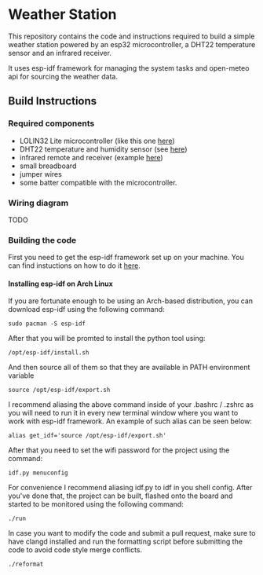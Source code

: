 # Weather Station

This repository contains the code and instructions required to build a simple
weather station powered by an esp32 microcontroller, a DHT22 temperature sensor
and an infrared receiver.

It uses esp-idf framework for managing the system tasks and open-meteo api for
sourcing the weather data.

## Build Instructions

### Required components

- LOLIN32 Lite microcontroller (like this one [here](https://www.amazon.co.uk/AZDelivery-Lolin-ESP32-Parent/dp/B086V1P4BL?th=1))
- DHT22 temperature and humidity sensor (see [here](https://www.switchelectronics.co.uk/products/dht22-digital-temperature-and-humidity-sensor-module?variant=45334947561781&currency=GBP&utm_medium=product_sync&utm_source=google&utm_content=sag_organic&utm_campaign=sag_organic&gclid=Cj0KCQjw9fqnBhDSARIsAHlcQYTC_RPZrCdsrJcMWFUb5oEbM2ZXBoalp3reoWo0Z95ebyMr20l00vMaAtPtEALw_wcB))
- infrared remote and receiver (example [here](https://www.ebay.co.uk/itm/154724697624?chn=ps&_trkparms=ispr%3D1&amdata=enc%3A1ZrJC8Xh7S1O-VXLV_YROyg39&_ul=GB&norover=1&mkevt=1&mkrid=710-134428-41853-0&mkcid=2&mkscid=101&itemid=154724697624&targetid=1647205088320&device=c&mktype=pla&googleloc=9045888&poi=&campaignid=17206177401&mkgroupid=136851690655&rlsatarget=pla-1647205088320&abcId=9300866&merchantid=113112059&gclid=Cj0KCQjw9fqnBhDSARIsAHlcQYSEzWP9kBIrCusp_EtkQ7L0MUGv69uRiiCi-RFfC8OKJTxTwdI5lzMaApxjEALw_wcB))
- small breadboard
- jumper wires
- some batter compatible with the microcontroller.

### Wiring diagram

TODO

### Building the code

First you need to get the esp-idf framework set up on your machine. You can find
instuctions on how to do it [here](https://docs.espressif.com/projects/esp-idf/en/latest/esp32/get-started/).

#### Installing esp-idf on Arch Linux

If you are fortunate enough to be using an Arch-based distribution, you can
download esp-idf using the following command:
```
sudo pacman -S esp-idf
```
After that you will be promted to install the python tool using:
```
/opt/esp-idf/install.sh
```
And then source all of them so that they are available in PATH environment
variable

```
source /opt/esp-idf/export.sh
```
I recommend aliasing the above command inside of your .bashrc / .zshrc as you will
need to run it in every new terminal window where you want to work with esp-idf
framework. An example of such alias can be seen below:

```
alias get_idf='source /opt/esp-idf/export.sh'

```

After that you need to set the wifi
password for the project using the command:

```
idf.py menuconfig
```

For convenience I recommend aliasing idf.py to idf in you shell config.
After you've done that, the project can be built, flashed onto the board and
started to be monitored using the following command:

```
./run
```

In case you want to modify the code and submit a pull request, make sure to
have clangd installed and run the formatting script before submitting the code
to avoid code style merge conflicts.

```
./reformat
```

